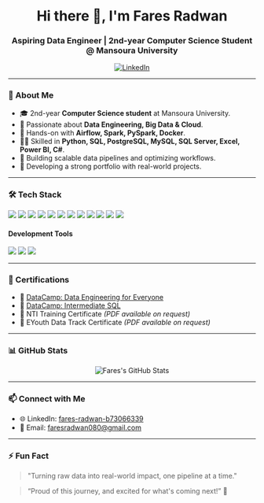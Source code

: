 <h1 align="center">Hi there 👋, I'm Fares Radwan</h1>
<h3 align="center">Aspiring Data Engineer | 2nd-year Computer Science Student @ Mansoura University</h3>

<p align="center">
  <a href="https://linkedin.com/in/fares-radwan-b73066339" target="_blank">
    <img src="https://img.shields.io/badge/-LinkedIn-blue?style=flat-square&logo=linkedin" alt="LinkedIn"/>
  </a>
</p>

---

### 🚀 About Me

- 🎓 2nd-year **Computer Science student** at Mansoura University.
- 🧠 Passionate about **Data Engineering, Big Data & Cloud**.
- 💼 Hands-on with **Airflow, Spark, PySpark, Docker**.
- 👨‍💻 Skilled in **Python, SQL, PostgreSQL, MySQL, SQL Server, Excel, Power BI, C#**.
- 🌱 Building scalable data pipelines and optimizing workflows.
- 🔨 Developing a strong portfolio with real-world projects.

---

### 🛠️ Tech Stack

<p align="left">
  <img src="https://img.shields.io/badge/-Python-3776AB?style=flat-square&logo=python&logoColor=white" />
  <img src="https://img.shields.io/badge/-SQL-4479A1?style=flat-square&logo=postgresql&logoColor=white" />
  <img src="https://img.shields.io/badge/-PostgreSQL-336791?style=flat-square&logo=postgresql&logoColor=white" />
  <img src="https://img.shields.io/badge/-MySQL-4479A1?style=flat-square&logo=mysql&logoColor=white" />
  <img src="https://img.shields.io/badge/-SQL%20Server-CC2927?style=flat-square&logo=microsoftsqlserver&logoColor=white" />
  <img src="https://img.shields.io/badge/-Power%20BI-F2C811?style=flat-square&logo=powerbi&logoColor=black" />
  <img src="https://img.shields.io/badge/-Excel-217346?style=flat-square&logo=microsoft-excel&logoColor=white" />
  <img src="https://img.shields.io/badge/-C%23-239120?style=flat-square&logo=csharp&logoColor=white" />
  <img src="https://img.shields.io/badge/-Apache%20Airflow-017CEE?style=flat-square&logo=apacheairflow&logoColor=white" />
  <img src="https://img.shields.io/badge/-Apache%20Spark-E25A1C?style=flat-square&logo=apachespark&logoColor=white" />
  <img src="https://img.shields.io/badge/-PySpark-2C3E50?style=flat-square&logo=python&logoColor=white" />
  <img src="https://img.shields.io/badge/-Docker-2496ED?style=flat-square&logo=docker&logoColor=white" />
</p>

#### Development Tools
<p align="left">
  <img src="https://img.shields.io/badge/-Git-F05032?style=flat-square&logo=git&logoColor=white" />
  <img src="https://img.shields.io/badge/-GitHub-181717?style=flat-square&logo=github&logoColor=white" />
  <img src="https://img.shields.io/badge/-VSCode-007ACC?style=flat-square&logo=visualstudiocode&logoColor=white" />
</p>

---

### 📜 Certifications

- 📜 [DataCamp: Data Engineering for Everyone](https://www.datacamp.com/completed/statement-of-accomplishment/track/898e211d767a70bafd02f77570365e3d5a250194?utm_medium=organic_social&utm_campaign=sharewidget&utm_content=soa&utm_source=copylink)
- 📜 [DataCamp: Intermediate SQL](https://www.datacamp.com/completed/statement-of-accomplishment/track/188a6a434c3936c6946143ffc88c29ab385214ca?utm_medium=organic_social&utm_campaign=sharewidget&utm_content=soa&utm_source=copylink)
- 📜 NTI Training Certificate *(PDF available on request)*
- 📜 EYouth Data Track Certificate *(PDF available on request)*

---

### 📊 GitHub Stats

<p align="center">
  <img src="https://github-readme-stats.vercel.app/api?username=faresradwan&show_icons=true&theme=dracula" alt="Fares's GitHub Stats" />
</p>

---

### 📫 Connect with Me

- 🌐 LinkedIn: [fares-radwan-b73066339](https://linkedin.com/in/fares-radwan-b73066339)
- 📧 Email: faresradwan080@gmail.com

---

### ⚡ Fun Fact

> "Turning raw data into real-world impact, one pipeline at a time."  

> “Proud of this journey, and excited for what's coming next!” 🌟  
